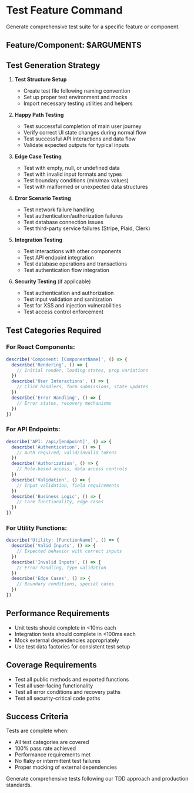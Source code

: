 # Test Feature Command  

Generate comprehensive test suite for a specific feature or component.

## Feature/Component: $ARGUMENTS

## Test Generation Strategy

1. **Test Structure Setup**
   - Create test file following naming convention
   - Set up proper test environment and mocks
   - Import necessary testing utilities and helpers

2. **Happy Path Testing**
   - Test successful completion of main user journey
   - Verify correct UI state changes during normal flow
   - Test successful API interactions and data flow
   - Validate expected outputs for typical inputs

3. **Edge Case Testing**
   - Test with empty, null, or undefined data
   - Test with invalid input formats and types
   - Test boundary conditions (min/max values)
   - Test with malformed or unexpected data structures

4. **Error Scenario Testing**
   - Test network failure handling
   - Test authentication/authorization failures
   - Test database connection issues
   - Test third-party service failures (Stripe, Plaid, Clerk)

5. **Integration Testing**
   - Test interactions with other components
   - Test API endpoint integration
   - Test database operations and transactions
   - Test authentication flow integration

6. **Security Testing** (if applicable)
   - Test authentication and authorization
   - Test input validation and sanitization
   - Test for XSS and injection vulnerabilities
   - Test access control enforcement

## Test Categories Required

### For React Components:
```typescript
describe('Component: [ComponentName]', () => {
  describe('Rendering', () => {
    // Initial render, loading states, prop variations
  })
  describe('User Interactions', () => {
    // Click handlers, form submissions, state updates
  })
  describe('Error Handling', () => {
    // Error states, recovery mechanisms
  })
})
```

### For API Endpoints:
```typescript
describe('API: /api/[endpoint]', () => {
  describe('Authentication', () => {
    // Auth required, valid/invalid tokens
  })
  describe('Authorization', () => {
    // Role-based access, data access controls
  })
  describe('Validation', () => {
    // Input validation, field requirements
  })
  describe('Business Logic', () => {
    // Core functionality, edge cases
  })
})
```

### For Utility Functions:
```typescript
describe('Utility: [FunctionName]', () => {
  describe('Valid Inputs', () => {
    // Expected behavior with correct inputs
  })
  describe('Invalid Inputs', () => {
    // Error handling, type validation
  })
  describe('Edge Cases', () => {
    // Boundary conditions, special cases
  })
})
```

## Performance Requirements

- Unit tests should complete in <10ms each
- Integration tests should complete in <100ms each
- Mock external dependencies appropriately
- Use test data factories for consistent test setup

## Coverage Requirements

- Test all public methods and exported functions
- Test all user-facing functionality
- Test all error conditions and recovery paths
- Test all security-critical code paths

## Success Criteria

Tests are complete when:
- All test categories are covered
- 100% pass rate achieved
- Performance requirements met
- No flaky or intermittent test failures
- Proper mocking of external dependencies

Generate comprehensive tests following our TDD approach and production standards.